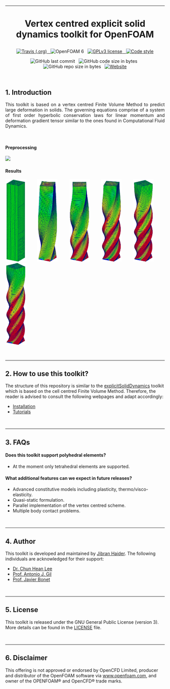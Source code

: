 <hr> 

<h1><p align="center"> Vertex centred explicit solid dynamics toolkit for OpenFOAM
</p></h1>



<p align="center"> 
  <a href="https://travis-ci.org/jibranhaider/explicitSolidDynamics_vc" target="_blank">
    <img alt="Travis (.org)" src="https://img.shields.io/travis/jibranhaider/explicitsoliddynamics_vc"> &nbsp;
  </a>  
  <img alt="OpenFOAM 6" src="https://img.shields.io/badge/OpenFOAM-v7_| v6_| v5_| v4-darkgreen.svg"> &nbsp;
  <a href="https://github.com/jibranhaider/explicitSolidDynamics/blob/master/LICENSE">
    <img alt="GPLv3 license" src="https://img.shields.io/badge/License-GPLv3-orange.svg"> &nbsp;
  </a> 
  <a href="https://openfoam.org/dev/coding-style-guide">
  <img alt="Code style" src="https://img.shields.io/badge/Coding_style-OpenFOAM-yellow.svg"> 
  </a>    
</p>

<p align="center">   
  <img alt="GitHub last commit" src="https://img.shields.io/github/last-commit/jibranhaider/explicitsoliddynamics_vc"> &nbsp;
  <img alt="GitHub code size in bytes" src="https://img.shields.io/github/languages/code-size/jibranhaider/explicitsoliddynamics_vc?color=lightgrey"> &nbsp;
  <img alt="GitHub repo size in bytes" src="https://img.shields.io/github/repo-size/jibranhaider/explicitsoliddynamics_vc?label=Repository%20size&color=lightgrey"> &nbsp;
  <a href="https://jibranhaider.weebly.com/research.html">
    <img alt="Website" src="https://img.shields.io/website-up-down-green-red/https/jibranhaider.weebly.com/research.html.svg?label=Website"> 
  </a>  
</p>


<br/>

## 1. Introduction    

<p align="justify">
This toolkit is based on a vertex centred Finite Volume Method to predict large deformation in solids. The governing equations comprise of a system of first order hyperbolic conservation laws for linear momentum and deformation gradient tensor similar to the ones found in Computational Fluid Dynamics.
</p> 

<br/>

#### Preprocessing
<img src="/docs/results/preprocessing/median_dual.png" width="80%">

<br/>

#### Results
<img src="/docs/results/twistingColumn/0.png" width="13%"> &nbsp; &nbsp; &nbsp; &nbsp;
<img src="/docs/results/twistingColumn/2.png" width="13%"> &nbsp; &nbsp; &nbsp; &nbsp;
<img src="/docs/results/twistingColumn/4.png" width="13%"> &nbsp; &nbsp; &nbsp; &nbsp;
<img src="/docs/results/twistingColumn/6.png" width="13%"> &nbsp; &nbsp; &nbsp; &nbsp;
<img src="/docs/results/twistingColumn/8.png" width="13%"> &nbsp; &nbsp; &nbsp; &nbsp;
<img src="/docs/results/twistingColumn/10.png" width="13%">

<br/>
<hr> 

## 2. How to use this toolkit?

The structure of this repository is similar to the [explicitSolidDynamics](https://github.com/jibranhaider/explicitSolidDynamics) toolkit which is based on the cell centred Finite Volume Method. Therefore, the reader is advised to consult the following webpages and adapt accordingly: 
* [Installation](https://github.com/jibranhaider/explicitSolidDynamics/wiki/Installation)
* [Tutorials](https://github.com/jibranhaider/explicitSolidDynamics/wiki/Tutorials)


<br/>
<hr> 

## 3. FAQs

#### Does this toolkit support polyhedral elements?
* At the moment only tetrahedral elements are supported.

#### What additional features can we expect in future releases?
* Advanced constitutive models including plasticity, thermo/visco-elasticity.
* Quasi-static formulation.
* Parallel implementation of the vertex centred scheme.
* Multiple body contact problems.


<br/>
<hr> 

## 4. Author
This toolkit is developed and maintained by [Jibran Haider](http://jibranhaider.weebly.com/). The following individuals are acknowledged for their support:
* [Dr. Chun Hean Lee](https://www.gla.ac.uk/schools/engineering/staff/chunheanlee/)
* [Prof. Antonio J. Gil](https://www.swansea.ac.uk/staff/engineering/a.j.gil/)
* [Prof. Javier Bonet](https://www.researchgate.net/profile/Javier_Bonet)


<br/>
<hr> 

## 5. License
This toolkit is released under the GNU General Public License (version 3). More details can be found in the [LICENSE](LICENSE) file. 


<br/>
<hr> 

## 6. Disclaimer
This offering is not approved or endorsed by OpenCFD Limited, producer and distributor of the OpenFOAM software via www.openfoam.com, and owner of the OPENFOAM® and OpenCFD® trade marks.

